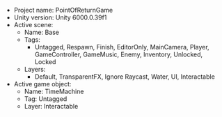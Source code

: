 <!-- UNITY CODE ASSIST INSTRUCTIONS START -->
- Project name: PointOfReturnGame
- Unity version: Unity 6000.0.39f1
- Active scene:
  - Name: Base
  - Tags:
    - Untagged, Respawn, Finish, EditorOnly, MainCamera, Player, GameController, GameMusic, Enemy, Inventory, Unlocked, Locked
  - Layers:
    - Default, TransparentFX, Ignore Raycast, Water, UI, Interactable
- Active game object:
  - Name: TimeMachine
  - Tag: Untagged
  - Layer: Interactable
<!-- UNITY CODE ASSIST INSTRUCTIONS END -->